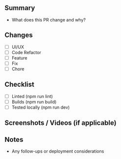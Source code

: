 ## Summary

- What does this PR change and why?

## Changes

- [ ] UI/UX
- [ ] Code Refactor
- [ ] Feature
- [ ] Fix
- [ ] Chore

## Checklist

- [ ] Linted (npm run lint)
- [ ] Builds (npm run build)
- [ ] Tested locally (npm run dev)

## Screenshots / Videos (if applicable)

## Notes

- Any follow-ups or deployment considerations


